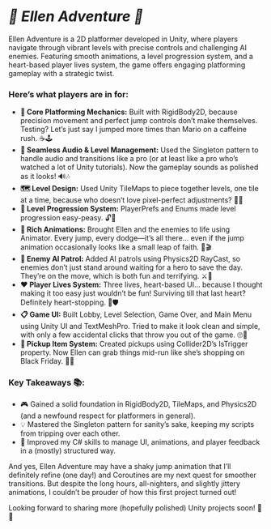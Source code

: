 # ***🚀 Ellen Adventure 🚀***

Ellen Adventure is a 2D platformer developed in Unity, where players navigate through vibrant levels with precise controls and challenging AI enemies. Featuring smooth animations, a level progression system, and a heart-based player lives system, the game offers engaging platforming gameplay with a strategic twist.

### **Here’s what players are in for:**

- **🏃 Core Platforming Mechanics:** Built with RigidBody2D, because precision movement and perfect jump controls don’t make themselves. Testing? Let’s just say I jumped more times than Mario on a caffeine rush. ☕🕹️
- **🎵 Seamless Audio & Level Management:** Used the Singleton pattern to handle audio and transitions like a pro (or at least like a pro who’s watched a lot of Unity tutorials). Now the gameplay sounds as polished as it looks! 🔊🎶
- **🗺️ Level Design:** Used Unity TileMaps to piece together levels, one tile at a time, because who doesn’t love pixel-perfect adjustments? 🎨👾
- **🌟 Level Progression System:** PlayerPrefs and Enums made level progression easy-peasy. 🔓🚀
- **🎨 Rich Animations:** Brought Ellen and the enemies to life using Animator. Every jump, every dodge—it’s all there… even if the jump animation occasionally looks like a small leap of faith. 🤸🎬
- **🤖 Enemy AI Patrol:** Added AI patrols using Physics2D RayCast, so enemies don’t just stand around waiting for a hero to save the day. They’re on the move, which is both fun and terrifying. ⚔️🤖
- **❤️ Player Lives System:** Three lives, heart-based UI… because I thought making it too easy just wouldn’t be fun! Surviving till that last heart? Definitely heart-stopping. 💖🛡️
- **📋 Game UI:** Built Lobby, Level Selection, Game Over, and Main Menu using Unity UI and TextMeshPro. Tried to make it look clean and simple, with only a few accidental clicks that throw you out of the game. 🙄📱
- **🧲 Pickup Item System:** Created pickups using Collider2D’s IsTrigger property. Now Ellen can grab things mid-run like she’s shopping on Black Friday. 🎉✨

### **Key Takeaways 📚:**
- 🎮 Gained a solid foundation in RigidBody2D, TileMaps, and Physics2D (and a newfound respect for platformers in general). 
- 💡 Mastered the Singleton pattern for sanity’s sake, keeping my scripts from tripping over each other. 
- 🧩 Improved my C# skills to manage UI, animations, and player feedback in a (mostly) structured way.

And yes, Ellen Adventure may have a shaky jump animation that I’ll definitely refine (one day!) and Coroutines are my next quest for smoother transitions. But despite the long hours, all-nighters, and slightly jittery animations, I couldn’t be prouder of how this first project turned out!

Looking forward to sharing more (hopefully polished) Unity projects soon! 🌟👾
